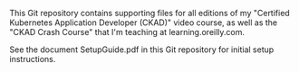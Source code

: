 This Git repository contains supporting files for all editions of my "Certified Kubernetes Application Developer (CKAD)" video course, as well as the "CKAD Crash Course" that I'm teaching at learning.oreilly.com. 

See the document SetupGuide.pdf in this Git repository for initial setup instructions.
